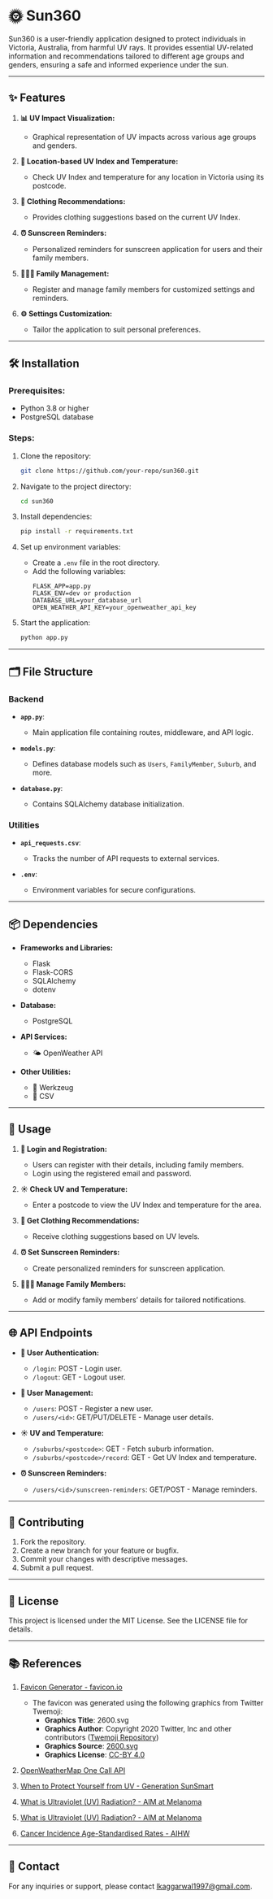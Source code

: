 # 🌞 Sun360

Sun360 is a user-friendly application designed to protect individuals in Victoria, Australia, from harmful UV rays. It provides essential UV-related information and recommendations tailored to different age groups and genders, ensuring a safe and informed experience under the sun.

---

## ✨ Features

1. **📊 UV Impact Visualization:**

   - Graphical representation of UV impacts across various age groups and genders.

2. **📍 Location-based UV Index and Temperature:**

   - Check UV Index and temperature for any location in Victoria using its postcode.

3. **👕 Clothing Recommendations:**

   - Provides clothing suggestions based on the current UV Index.

4. **⏰ Sunscreen Reminders:**

   - Personalized reminders for sunscreen application for users and their family members.

5. **👨‍👩‍👧 Family Management:**

   - Register and manage family members for customized settings and reminders.

6. **⚙️ Settings Customization:**
   - Tailor the application to suit personal preferences.

---

## 🛠️ Installation

### Prerequisites:

- Python 3.8 or higher
- PostgreSQL database

### Steps:

1. Clone the repository:

   ```bash
   git clone https://github.com/your-repo/sun360.git
   ```

2. Navigate to the project directory:

   ```bash
   cd sun360
   ```

3. Install dependencies:

   ```bash
   pip install -r requirements.txt
   ```

4. Set up environment variables:

   - Create a `.env` file in the root directory.
   - Add the following variables:
     ```
     FLASK_APP=app.py
     FLASK_ENV=dev or production
     DATABASE_URL=your_database_url
     OPEN_WEATHER_API_KEY=your_openweather_api_key
     ```

5. Start the application:
   ```bash
   python app.py
   ```

---

## 🗂️ File Structure

### **Backend**

- **`app.py`**:

  - Main application file containing routes, middleware, and API logic.

- **`models.py`**:

  - Defines database models such as `Users`, `FamilyMember`, `Suburb`, and more.

- **`database.py`**:
  - Contains SQLAlchemy database initialization.

### **Utilities**

- **`api_requests.csv`**:

  - Tracks the number of API requests to external services.

- **`.env`**:
  - Environment variables for secure configurations.

---

## 📦 Dependencies

- **Frameworks and Libraries:**

  - Flask
  - Flask-CORS
  - SQLAlchemy
  - dotenv

- **Database:**

  - PostgreSQL

- **API Services:**

  - 🌤️ OpenWeather API

- **Other Utilities:**
  - 🔐 Werkzeug
  - 📜 CSV

---

## 🚀 Usage

1. **🔑 Login and Registration:**

   - Users can register with their details, including family members.
   - Login using the registered email and password.

2. **☀️ Check UV and Temperature:**

   - Enter a postcode to view the UV Index and temperature for the area.

3. **👕 Get Clothing Recommendations:**

   - Receive clothing suggestions based on UV levels.

4. **⏰ Set Sunscreen Reminders:**

   - Create personalized reminders for sunscreen application.

5. **👨‍👩‍👧 Manage Family Members:**
   - Add or modify family members’ details for tailored notifications.

---

## 🌐 API Endpoints

- **🔑 User Authentication:**

  - `/login`: POST - Login user.
  - `/logout`: GET - Logout user.

- **👤 User Management:**

  - `/users`: POST - Register a new user.
  - `/users/<id>`: GET/PUT/DELETE - Manage user details.

- **☀️ UV and Temperature:**

  - `/suburbs/<postcode>`: GET - Fetch suburb information.
  - `/suburbs/<postcode>/record`: GET - Get UV Index and temperature.

- **⏰ Sunscreen Reminders:**
  - `/users/<id>/sunscreen-reminders`: GET/POST - Manage reminders.

---

## 🤝 Contributing

1. Fork the repository.
2. Create a new branch for your feature or bugfix.
3. Commit your changes with descriptive messages.
4. Submit a pull request.

---

## 📜 License

This project is licensed under the MIT License. See the LICENSE file for details.

---

## 📚 References

1. [Favicon Generator - favicon.io](https://favicon.io/)

   - The favicon was generated using the following graphics from Twitter Twemoji:
     - **Graphics Title**: 2600.svg
     - **Graphics Author**: Copyright 2020 Twitter, Inc and other contributors ([Twemoji Repository](https://github.com/twitter/twemoji))
     - **Graphics Source**: [2600.svg](https://github.com/twitter/twemoji/blob/master/assets/svg/2600.svg)
     - **Graphics License**: [CC-BY 4.0](https://creativecommons.org/licenses/by/4.0/)

2. [OpenWeatherMap One Call API](https://openweathermap.org/api/one-call-api)

3. [When to Protect Yourself from UV - Generation SunSmart](https://www.generationsunsmart.com.au/resources/poster-when-to-protect-yourself-from-uv/)

4. [What is Ultraviolet (UV) Radiation? - AIM at Melanoma](https://www.aimatmelanoma.org/melanoma-101/prevention/what-is-ultraviolet-uv-radiation/)

5. [What is Ultraviolet (UV) Radiation? - AIM at Melanoma](https://www.aimatmelanoma.org/melanoma-101/prevention/what-is-ultraviolet-uv-radiation/)

6. [Cancer Incidence Age-Standardised Rates - AIHW](https://www.google.com/url?q=https://www.aihw.gov.au/getmedia/e8779760-1b3c-4c2e-a6c2-b0a8d764c66b/AIHW-CAN-122-CDiA-2021-Book-1a-Cancer-incidence-age-standardised-rates-5-year-age-groups.xlsx.aspx&sa=D&source=apps-viewer-frontend&ust=1710438466470891&usg=AOvVaw1_D6q7O1ZWsAXDirk3QotR&hl=en-GB)

---

## 📧 Contact

For any inquiries or support, please contact [lkaggarwal1997@gmail.com](mailto:lkaggarwal1997@gmail.com).

